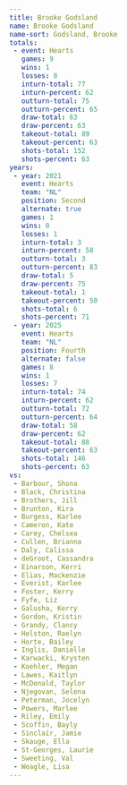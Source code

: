 ```yaml
---
title: Brooke Godsland
name: Brooke Godsland
name-sort: Godsland, Brooke
totals:
 - event: Hearts
   games: 9
   wins: 1
   losses: 8
   inturn-total: 77
   inturn-percent: 62
   outturn-total: 75
   outturn-percent: 65
   draw-total: 63
   draw-percent: 63
   takeout-total: 89
   takeout-percent: 63
   shots-total: 152
   shots-percent: 63
years:
 - year: 2021
   event: Hearts
   team: "NL"
   position: Second
   alternate: true
   games: 1
   wins: 0
   losses: 1
   inturn-total: 3
   inturn-percent: 58
   outturn-total: 3
   outturn-percent: 83
   draw-total: 5
   draw-percent: 75
   takeout-total: 1
   takeout-percent: 50
   shots-total: 6
   shots-percent: 71
 - year: 2025
   event: Hearts
   team: "NL"
   position: Fourth
   alternate: false
   games: 8
   wins: 1
   losses: 7
   inturn-total: 74
   inturn-percent: 62
   outturn-total: 72
   outturn-percent: 64
   draw-total: 58
   draw-percent: 62
   takeout-total: 88
   takeout-percent: 63
   shots-total: 146
   shots-percent: 63
vs:
 - Barbour, Shona
 - Black, Christina
 - Brothers, Jill
 - Brunton, Kira
 - Burgess, Karlee
 - Cameron, Kate
 - Carey, Chelsea
 - Cullen, Brianna
 - Daly, Calissa
 - deGroot, Cassandra
 - Einarson, Kerri
 - Elias, Mackenzie
 - Everist, Karlee
 - Foster, Kerry
 - Fyfe, Liz
 - Galusha, Kerry
 - Gordon, Kristin
 - Grandy, Clancy
 - Helston, Raelyn
 - Horte, Bailey
 - Inglis, Danielle
 - Karwacki, Krysten
 - Koehler, Megan
 - Lawes, Kaitlyn
 - McDonald, Taylor
 - Njegovan, Selena
 - Peterman, Jocelyn
 - Powers, Marlee
 - Riley, Emily
 - Scoffin, Bayly
 - Sinclair, Jamie
 - Skauge, Ella
 - St-Georges, Laurie
 - Sweeting, Val
 - Weagle, Lisa
---
```

